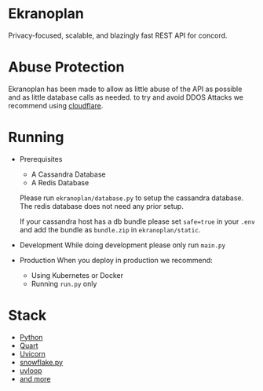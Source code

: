 # Ekranoplan
Privacy-focused, scalable, and blazingly fast REST API for concord.

# Abuse Protection
Ekranoplan has been made to allow as little abuse of the API as possible
and as little database calls as needed.
to try and avoid DDOS Attacks we recommend using [cloudflare](https://cloudflare.com).

# Running

- Prerequisites
    - A Cassandra Database
    - A Redis Database

    Please run `ekranoplan/database.py` to setup the cassandra database. The redis database does not need any prior setup.

    If your cassandra host has a db bundle please set `safe=true` in your `.env` 
    and add the bundle as `bundle.zip` in `ekranoplan/static`.

- Development
    While doing development please only run `main.py`

- Production
    When you deploy in production we recommend:
    
    - Using Kubernetes or Docker
    - Running `run.py` only

# Stack

- [Python](https://python.org)
- [Quart](https://github.com/pgjones/quart)
- [Uvicorn](https://uvicorn.org)
- [snowflake.py](https://pypi.org/project/snowflake.py)
- [uvloop](https://github.com/MagicStack/uvloop)
- [and more](https://github.com/cncrd/ekranoplan/blob/master/requirements.txt)
